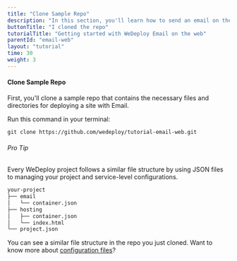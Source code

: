 ```yaml
---
title: "Clone Sample Repo"
description: "In this section, you'll learn how to send an email on the web using the WeDeploy API Client."
buttonTitle: "I cloned the repo"
tutorialTitle: "Getting started with WeDeploy Email on the web"
parentId: "email-web"
layout: "tutorial"
time: 30
weight: 3
---
```


#### Clone Sample Repo

First, you'll clone a sample repo that contains the necessary files and directories for deploying a site with Email.

Run this command in your terminal:

```
git clone https://github.com/wedeploy/tutorial-email-web.git
```

<aside>

###### <span class="icon-16-star"></span> Pro Tip

Every WeDeploy project follows a similar file structure by using JSON files to managing your project and service-level configurations.

```xml
your-project
├── email
│   └── container.json
├── hosting
│   ├── container.json
│   └── index.html
└── project.json
```

You can see a similar file structure in the repo you just cloned. Want to know more about <a href="/docs/intro/configuration-files.html" target="_blank">configuration files</a>?

</aside>
